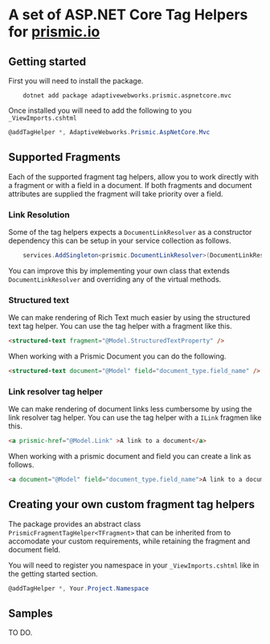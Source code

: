 # A set of ASP.NET Core Tag Helpers for [prismic.io](https://prismic.io)

## Getting started

First you will need to install the package.

```shell
    dotnet add package adaptivewebworks.prismic.aspnetcore.mvc
```

Once installed you will need to add the following to you `_ViewImports.cshtml`

```csharp
@addTagHelper *, AdaptiveWebworks.Prismic.AspNetCore.Mvc
```

## Supported Fragments
Each of the supported fragment tag helpers, allow you to work directly with a fragment or with a field in a document. If both fragments and document attributes are supplied the fragment will take priority over a field.

### Link Resolution
Some of the tag helpers expects a `DocumentLinkResolver` as a constructor dependency this can be setup in your service collection as follows.

```csharp
    services.AddSingleton<prismic.DocumentLinkResolver>(DocumentLinkResolver.For(link => "/"))
```

You can improve this by implementing your own class that extends `DocumentLinkResolver` and overriding any of the virtual methods.

### Structured text
We can make rendering of Rich Text much easier by using the structured text tag helper. You can use the tag helper with a fragment like this.

```html
<structured-text fragment="@Model.StructuredTextProperty" />
```

When working with a Prismic Document you can do the following.

```html
<structured-text document="@Model" field="document_type.field_name" />
```

### Link resolver tag helper
We can make rendering of document links less cumbersome by using the link resolver tag helper. You can use the tag helper with a `ILink` fragmen like this.

```html
<a prismic-href="@Model.Link" >A link to a document</a>
```

When working with a prismic document and field you can create a link as follows.

```html
<a document="@Model" field="document_type.field_name">A link to a document</a>
```

## Creating your own custom fragment tag helpers
The package provides an abstract class `PrismicFragmentTagHelper<TFragment>` that can be inherited from to accomodate your custom requirements, while retaining the fragment and document field.

You will need to register you namespace in your `_ViewImports.cshtml` like in the getting started section.

```csharp
@addTagHelper *, Your.Project.Namespace
```

## Samples
TO DO.